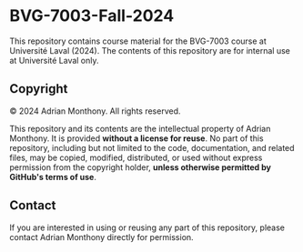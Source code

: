 # BVG-7003-Fall-2024

This repository contains course material for the BVG-7003 course at Université Laval (2024). The contents of this repository are for internal use at Université Laval only.

## Copyright

© 2024 Adrian Monthony. All rights reserved.

This repository and its contents are the intellectual property of Adrian Monthony. It is provided **without a license for reuse**. No part of this repository, including but not limited to the code, documentation, and related files, may be copied, modified, distributed, or used without express permission from the copyright holder, **unless otherwise permitted by GitHub's terms of use**.

## Contact

If you are interested in using or reusing any part of this repository, please contact Adrian Monthony directly for permission.
